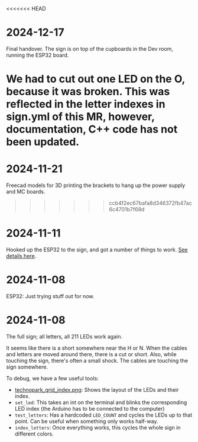 <<<<<<< HEAD
# 2024-12-17

Final handover. The sign is on top of the cupboards in the Dev room, running the ESP32 board.

We had to cut out one LED on the O, because it was broken. This was reflected in the letter indexes in sign.yml of this MR, however, documentation, C++ code has not been updated.
=======
# 2024-11-21

Freecad models for 3D printing the brackets to hang up the power supply and MC boards.
>>>>>>> ccb4f2ec67bafa8d346372fb47ac6c4701b7f68d

# 2024-11-11

Hooked up the ESP32 to the sign, and got a number of things to work. [See details here](esp32/notes.md).

# 2024-11-08

ESP32: Just trying stuff out for now.

# 2024-11-08

The full sign; all letters, all 211 LEDs work again.

It seems like there is a short somewhere near the H or N. When the cables and letters are moved around there, there is a cut or short. Also, while touching the sign, there's often a small shock. The cables are touching the sign somewhere.

To debug, we have a few useful tools:

- [technopark_grid_index.png](documentation/technopark_grid_index.png): Shows the layout of the LEDs and their index.
- `set_led`: This takes an int on the terminal and blinks the corresponding LED index (the Arduino has to be connected to the computer)
- `test_letters`: Has a hardcoded `LED_COUNT` and cycles the LEDs up to that point. Can be useful when something only works half-way.
- `index_letters`: Once everything works, this cycles the whole sign in different colors.

